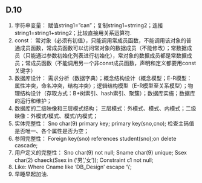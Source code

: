 ## D.10

1.	字符串变量：
赋值string1=”can”；复制string1=strring2；连接string1=string1+string2；比较直接用关系运算符.
2.	const：
常对象（必须有初值），只能调用常成员函数，不能调用该对象的普通成员函数，常成员函数可以访问常对象的数据成员（不能修改）；常数据成员（只能通过参数初始化列表进行初始化），常对象的数据成员都是常数据成员；常成员函数（不能调用另一个非const成员函数，声明和定义都要用const关键字）
3.	数据库设计：
需求分析（数据字典）；概念结构设计（概念模型；E-R模型：属性冲突，命名冲突，结构冲突）；逻辑结构模型（E-R模型至关系模型）；物理结构设计（存取方式：B+树索引、hash索引、聚簇）；数据库实施；数据库的运行和维护；
4.	数据库的二级映像和三层模式结构；
三层模式：外模式、模式、内模式；二级映像：外模式/模式、模式/内模式；
5.	实体完整性：
Sno char(9) primary key; primary key(sno,cno);
检查主码值是否唯一、各个属性是否为空；
6.	参照完整性：
Foreign key(sno) references student(sno);on delete cascade;
7.	用户定义的完整性：
Sno char(9) not null;  Sname char(9) unique;  Ssex char(2) chaeck(Ssex in (‘男’,’女’));
Constraint c1 not null;
8.	Like:
Where Cname like ‘DB\_Design’ escape ‘\’;
9.	早睡早起加油.

